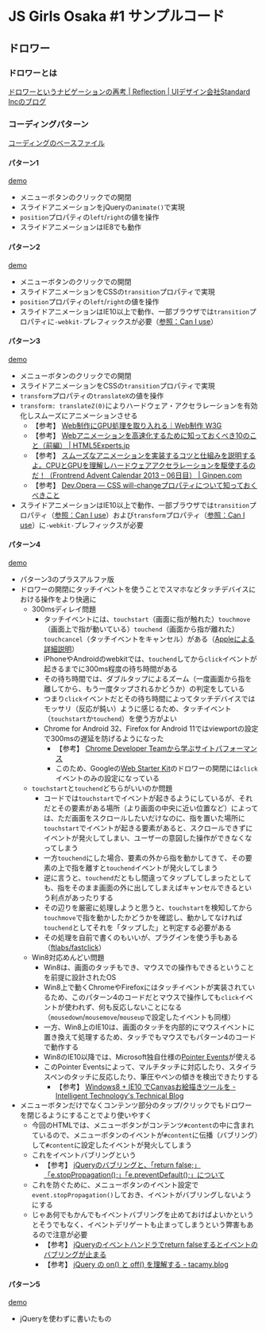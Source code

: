 # JS Girls Osaka #1 サンプルコード

## ドロワー

### ドロワーとは

[ドロワーというナビゲーションの再考 | Reflection | UIデザイン会社Standard Incのブログ](http://www.standardinc.jp/reflection/article/rethink-the-ui-that-drawer/)

### コーディングパターン

[コーディングのベースファイル](https://github.com/jsgirls-osaka/handson01-drawer)

#### パターン1

[demo](http://re-dzine.net/jsgirls-sample/drawer1/)

- メニューボタンのクリックでの開閉
- スライドアニメーションをjQueryの``animate()``で実現
- ``position``プロパティの``left``/``right``の値を操作
- スライドアニメーションはIE8でも動作

#### パターン2

[demo](http://re-dzine.net/jsgirls-sample/drawer2/)

- メニューボタンのクリックでの開閉
- スライドアニメーションをCSSの``transition``プロパティで実現
- ``position``プロパティの``left``/``right``の値を操作
- スライドアニメーションはIE10以上で動作、一部ブラウザでは``transition``プロパティに``-webkit-``プレフィックスが必要（[参照：Can I use](http://caniuse.com/#feat=css-transitions)）

#### パターン3

[demo](http://re-dzine.net/jsgirls-sample/drawer3/)

- メニューボタンのクリックでの開閉
- スライドアニメーションをCSSの``transition``プロパティで実現
- ``transform``プロパティの``translateX``の値を操作
- ``transform: translateZ(0)``によりハードウェア・アクセラレーションを有効化しスムーズにアニメーションさせる
	- 【参考】 [Web制作にGPU処理を取り入れる｜Web制作 W3G](https://w3g.jp/blog/studies/web_gpu_adopt)
	- 【参考】 [Webアニメーションを高速化するために知っておくべき10のこと（前編） | HTML5Experts.jp](http://html5experts.jp/cssradar/2027/)
	- 【参考】 [スムーズなアニメーションを実装するコツと仕組みを説明するよ。CPUとGPUを理解しハードウェアアクセラレーションを駆使するのだ！（Frontrend Advent Calendar 2013 – 06日目） | Ginpen.com](http://ginpen.com/2013/12/06/hardware-acceleration/)
	- 【参考】 [Dev.Opera — CSS will-changeプロパティについて知っておくべきこと](http://dev.opera.com/articles/ja/css-will-change-property/)
- スライドアニメーションはIE10以上で動作、一部ブラウザでは``transition``プロパティ（[参照：Can I use](http://caniuse.com/#feat=css-transitions)）および``transform``プロパティ（[参照：Can I use](http://caniuse.com/#feat=transforms2d)）に``-webkit-``プレフィックスが必要

#### パターン4

[demo](http://re-dzine.net/jsgirls-sample/drawer4/)

- パターン3のプラスアルファ版
- ドロワーの開閉にタッチイベントを使うことでスマホなどタッチデバイスにおける操作をより快適に
	- 300msディレイ問題
		- タッチイベントには、``touchstart``（画面に指が触れた）``touchmove``（画面上で指が動いている）``touchend``（画面から指が離れた）``touchcancel``（タッチイベントをキャンセル）がある（[Appleによる詳細説明](https://developer.apple.com/library/ios/documentation/AppleApplications/Reference/SafariWebContent/HandlingEvents/HandlingEvents.html)）
		- iPhoneやAndroidのwebkitでは、``touchend``してから``click``イベントが起きるまでに300ms程度の待ち時間がある
		- その待ち時間では、ダブルタップによるズーム（一度画面から指を離してから、もう一度タップされるかどうか）の判定をしている
		- つまり``click``イベントだとその待ち時間によってタッチデバイスではモッサリ（反応が鈍い）ように感じるため、タッチイベント（``touchstart``か``touchend``）を使う方がよい
		- Chrome for Android 32、Firefox for Android 11ではviewportの設定で300msの遅延を防げるようになった
			- 【参考】 [Chrome Developer Teamから学ぶサイトパフォーマンス](http://rochas.cc/blog/2013/12/09/frontrend.html#lesson5)
			- このため、Googleの[Web Starter Kit](https://developers.google.com/web/starter-kit/)のドロワーの開閉には``click``イベントのみの設定になっている
	- ``touchstart``と``touchend``どちらがいいのか問題
		- コードでは``touchstart``でイベントが起きるようにしているが、それだとその要素がある場所（より画面の中央に近い位置など）によっては、ただ画面をスクロールしたいだけなのに、指を置いた場所に``touchstart``でイベントが起きる要素があると、スクロールできずにイベントが発火してしまい、ユーザーの意図した操作ができなくなってしまう
		- 一方``touchend``にした場合、要素の外から指を動かしてきて、その要素の上で指を離すと``touchend``イベントが発火してしまう
		- 逆に言うと、``touchend``だともし間違ってタップしてしまったとしても、指をそのまま画面の外に出してしまえばキャンセルできるという利点があったりする
		- その辺りを厳密に処理しようと思うと、``touchstart``を検知してから``touchmove``で指を動かしたかどうかを確認し、動かしてなければ``touchend``としてそれを「タップした」と判定する必要がある
		- その処理を自前で書くのもいいが、プラグインを使う手もある（[ftlabs/fastclick](https://github.com/ftlabs/fastclick)）
	- Win8対応めんどい問題
		- Win8は、画面のタッチもでき、マウスでの操作もできるということを前提に設計されたOS
		- Win8上で動くChromeやFirefoxにはタッチイベントが実装されているため、このパターン4のコードだとマウスで操作しても``click``イベントが使われず、何も反応しないことになる（``mousedown``/``mousemove``/``mouseup``で設定したイベントも同様）
		- 一方、Win8上のIE10は、画面のタッチを内部的にマウスイベントに置き換えて処理するため、タッチでもマウスでもパターン4のコードで動作する
		- Win8のIE10以降では、Microsoft独自仕様の[Pointer Events](http://www.w3.org/TR/pointerevents/)が使える
		- このPointer Eventsによって、マルチタッチに対応したり、スタイラスペンのタッチに反応したり、筆圧やペンの傾きを検出できたりする
			- 【参考】 [Windows8 + IE10 でCanvasお絵描きツールを - Intelligent Technology&apos;s Technical Blog](http://iti.hatenablog.jp/entry/2013/07/19/162133)
- メニューボタンだけでなくコンテンツ部分のタップ/クリックでもドロワーを閉じるようにすることでより使いやすく
	- 今回のHTMLでは、メニューボタンがコンテンツ``#content``の中に含まれているので、メニューボタンのイベントが``#content``に伝播（バブリング）して``#content``に設定したイベントが発火してしまう
	- これをイベントバブリングという
		- 【参考】 [jQueryのバブリングと、「return false;」「e.stopPropagation();」「e.preventDefault();」について](http://blog.neo.jp/dnblog/index.php?module=Blog&action=Entry&blog=pg&entry=3107&rand=66027)
	- これを防ぐために、メニューボタンのイベント設定で``event.stopPropagation()``しておき、イベントがバブリングしないようにする
	- じゃあ何でもかんでもイベントバブリングを止めておけばよいかというとそうでもなく、イベントデリゲートも止まってしまうという弊害もあるので注意が必要
		- 【参考】 [jQueryのイベントハンドラでreturn falseするとイベントのバブリングが止まる](http://webtech-walker.com/archive/2012/09/event_handler_return_false.html)
		- 【参考】 [jQuery の on() と off() を理解する - tacamy.blog](http://tacamy.hatenablog.com/entry/2013/03/03/213113)

#### パターン5

[demo](http://re-dzine.net/jsgirls-sample/drawer5/)

- jQueryを使わずに書いたもの
